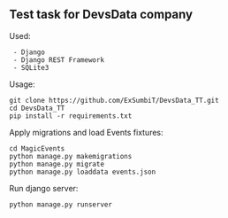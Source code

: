 ## Test task for DevsData company

Used:

```
 - Django
 - Django REST Framework
 - SQLite3
```

Usage:

```
git clone https://github.com/ExSumbiT/DevsData_TT.git
cd DevsData_TT
pip install -r requirements.txt
```

Apply migrations and load Events fixtures:

```
cd MagicEvents
python manage.py makemigrations
python manage.py migrate
python manage.py loaddata events.json
```

Run django server:

```
python manage.py runserver
```
